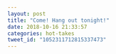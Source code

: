 ```yaml
---
layout: post
title: "Come! Hang out tonight!"
date: 2018-10-16 21:33:57
categories: hot-takes
tweet_id: "1052311712815337473"
---
```



<!-- Original tweet: https://twitter.com/i/status/1052311712815337473 -->